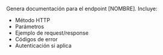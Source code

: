 Genera documentación para el endpoint [NOMBRE]. Incluye:
- Método HTTP
- Parámetros
- Ejemplo de request/response
- Códigos de error
- Autenticación si aplica